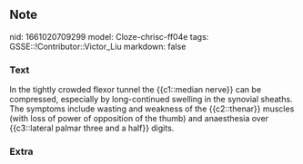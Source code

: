 ## Note
nid: 1661020709299
model: Cloze-chrisc-ff04e
tags: GSSE::!Contributor::Victor_Liu
markdown: false

### Text
In the tightly crowded flexor tunnel the {{c1::median nerve}} can be compressed, especially by long-continued swelling in the synovial sheaths. The symptoms include wasting and weakness of the {{c2::thenar}} muscles (with loss of power of opposition of the thumb) and anaesthesia over {{c3::lateral palmar three and a half}} digits.

### Extra

